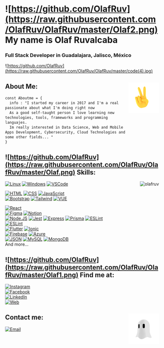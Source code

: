 [comment]: <Sintaxis de comentario>
# ![https://github.com/OlafRuv](https://raw.githubusercontent.com/OlafRuv/OlafRuv/master/Olaf2.png) My name is Olaf Ruvalcaba 
### Full Stack Developer in Guadalajara, Jalisco, México
![https://github.com/OlafRuv](https://raw.githubusercontent.com/OlafRuv/OlafRuv/master/code(4).jpg)


## <img align="right" width="100" height="100" src="https://raw.githubusercontent.com/OlafRuv/OlafRuv/master/hand.gif">About Me:

```JS
const Aboutme = {
  info : "I started my career in 2017 and I'm a real passionate about what I'm doing right now
  As a good self-taught person I love learning new technologies, tools, frameworks and programming languajes.
  Im really interested in Data Science, Web and Mobile Apps Development, Cybersecurity, Cloud Technologies and some other fields... "
}
```

## ![https://github.com/OlafRuv](https://raw.githubusercontent.com/OlafRuv/OlafRuv/master/Olaf.png) Skills:
[![Linux](https://img.shields.io/badge/Linux-ebbb08?style=for-the-badge&logo=linux&logoColor=white&labelColor=101010)]()
[![Windows](https://img.shields.io/badge/Windows-2c7fd3?style=for-the-badge&logo=windows&logoColor=white&labelColor=101010)]()
[![VSCode](https://img.shields.io/badge/Vs_Code-0076c6?style=for-the-badge&logo=visual-studio&logoColor=white&labelColor=101010)]()
<img align="right" src="https://github-readme-stats.vercel.app/api/top-langs?username=olafruv&show_icons=true&locale=en&layout=compact&theme=gotham" alt="olafruv" />
</br>
<!-- [![C++](https://img.shields.io/badge/C++-6295cb?style=for-the-badge&logo=C%2B%2B&logoColor=white&labelColor=101010)]()
[![Python](https://img.shields.io/badge/Python-f7cc42?style=for-the-badge&logo=python&logoColor=white&labelColor=101010)]()
[![Java](https://img.shields.io/badge/Java-a21000?style=for-the-badge&logo=java&logoColor=white&labelColor=101010)]() -->
<!-- </br> -->
[![HTML](https://img.shields.io/badge/HTML-e96227?style=for-the-badge&logo=HTML5&logoColor=white&labelColor=101010)]()
[![CSS](https://img.shields.io/badge/CSS-036db6?style=for-the-badge&logo=CSS3&logoColor=white&labelColor=101010)]()
[![JavaScript](https://img.shields.io/badge/JavaScript-F7DF1E?style=for-the-badge&logo=javascript&logoColor=white&labelColor=101010)]()
</br>
[![Bootstrap](https://img.shields.io/badge/Bootstrap-533b78?style=for-the-badge&logo=bootstrap&logoColor=white&labelColor=101010)]()
[![Tailwind](https://img.shields.io/badge/Tailwind-38BDF8?style=for-the-badge&logo=tailwind-css&logoColor=white&labelColor=101010)]()
[![VUE](https://img.shields.io/badge/Vue-3FB27F?style=for-the-badge&logo=Vue.js&logoColor=white&labelColor=101010)]()
<!-- [![Angular](https://img.shields.io/badge/Angular-bd002e?style=for-the-badge&logo=angular&logoColor=white&labelColor=101010)]() -->
[![React](https://img.shields.io/badge/React-17B2E2?style=for-the-badge&logo=React&logoColor=white&labelColor=101010)]()
</br>
[![Figma](https://img.shields.io/badge/Figma-F26C5D?style=for-the-badge&logo=figma&logoColor=white&labelColor=101010)]()
[![Notion](https://img.shields.io/badge/Notion-FFFFFF?style=for-the-badge&logo=notion&logoColor=white&labelColor=101010)]()
</br>
[![Node.JS](https://img.shields.io/badge/Node.JS-3B7F3A?style=for-the-badge&logo=node.js&logoColor=white&labelColor=101010)]()
[![Jest](https://img.shields.io/badge/Jest-8E6D77?style=for-the-badge&logo=Jest&logoColor=white&labelColor=101010)]()
[![Express](https://img.shields.io/badge/Express-F2F2F2?style=for-the-badge&logo=Express&logoColor=white&labelColor=101010)]()
[![Prisma](https://img.shields.io/badge/Prisma-0B3147?style=for-the-badge&logo=Prisma&logoColor=white&labelColor=101010)]()
[![ESLint](https://img.shields.io/badge/ESLint-8080F1?style=for-the-badge&logo=ESLint&logoColor=white&labelColor=101010)]()
</br>
[![ESLint](https://img.shields.io/badge/Strapi-4945FF?style=for-the-badge&logo=strapi&logoColor=white&labelColor=101010)]()
</br>
[![Flutter](https://img.shields.io/badge/Flutter-58BDEA?style=for-the-badge&logo=flutter&logoColor=white&labelColor=101010)]()
[![Ionic](https://img.shields.io/badge/Ionic-4684F2?style=for-the-badge&logo=ionic&logoColor=white&labelColor=101010)]()
</br>
[![Firebase](https://img.shields.io/badge/Firebase-F29D0F?style=for-the-badge&logo=firebase&logoColor=white&labelColor=101010)]()
[![Azure](https://img.shields.io/badge/Azure-0F4B8B?style=for-the-badge&logo=MicrosoftAzure&logoColor=white&labelColor=101010)]()
</br>
[![JSON](https://img.shields.io/badge/JSON-797979?style=for-the-badge&logo=json&logoColor=white&labelColor=101010)]()
[![MySQL](https://img.shields.io/badge/MySQL-4479A1?style=for-the-badge&logo=mysql&logoColor=white&labelColor=101010)]()
[![MongoDB](https://img.shields.io/badge/MongoDB-4C8E42?style=for-the-badge&logo=MongoDB&logoColor=white&labelColor=101010)]()
</br>
And more...


## ![https://github.com/OlafRuv](https://raw.githubusercontent.com/OlafRuv/OlafRuv/master/Olaf1.png) Find me at:

[![Instagram](https://img.shields.io/badge/Instagram-@olaf.ruv-E4405F?style=for-the-badge&logo=instagram&logoColor=white&labelColor=101010)](https://instagram.com/olaf.ruv)
</br>
[![Facebook](https://img.shields.io/badge/Facebook-@Olaf_Ruvalcabaa-1877F2?style=for-the-badge&logo=facebook&logoColor=white&labelColor=101010)](https://facebook.com/olaf.ruvalcabaaguirre)
<br>
[![LinkedIn](https://img.shields.io/badge/LinkedIn-Olaf_Ruv-0077B5?style=for-the-badge&logo=linkedin&logoColor=white&labelColor=101010)](https://www.linkedin.com/in/olaf-ruv/)
</br>
[![Web](https://img.shields.io/badge/My_Website-PaginaEnConstruccion.com-14a1f0?style=for-the-badge&logo=dev.to&logoColor=white&labelColor=101010)](https://github.com/OlafRuv)


## <img align="right" src="https://raw.githubusercontent.com/OlafRuv/OlafRuv/master/ghost.gif" width="100">Contact me:

[![Email](https://img.shields.io/badge/olaf.ruag@gmail.com-my_personal_email-e34033?style=for-the-badge&logo=gmail&logoColor=white&labelColor=101010)](mailto:olaf.ruag@gmail.com)
</br>
